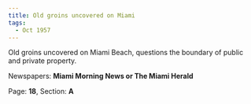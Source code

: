 ```yaml
---  
title: Old groins uncovered on Miami  
tags:  
  - Oct 1957  
---  
```

  
Old groins uncovered on Miami Beach, questions the boundary of public and private property.  
  
Newspapers: **Miami Morning News or The Miami Herald**  
  
Page: **18**, Section: **A** 
